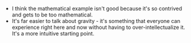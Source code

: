 - I think the mathematical example isn't good because it's so contrived and gets to be too mathematical.
- It's far easier to talk about gravity - it's something that everyone can experience right here and now without having to over-intellectualize it. It's a more intuitive starting point.